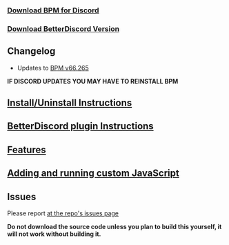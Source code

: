 ### [Download BPM for Discord](https://github.com/ByzantineFailure/BPM-for-Discord/releases/download/discord-v0.11.3-beta/BPM.for.Discord.discord-v0.11.3-beta.7z)
### [Download BetterDiscord Version](https://github.com/ByzantineFailure/BPM-for-Discord/releases/download/discord-v0.11.3-beta/betterDiscord-bpm.plugin.js)

## Changelog

* Updates to [BPM v66.265](https://www.reddit.com/r/betterponymotes/comments/8gn918/betterponymotes_v66265_20180502/)

**IF DISCORD UPDATES YOU MAY HAVE TO REINSTALL BPM**

## [Install/Uninstall Instructions](https://github.com/ByzantineFailure/BPM-for-Discord/blob/discord-v0.11.3-beta/discord/INSTALLATION.md)

## [BetterDiscord plugin Instructions](https://github.com/ByzantineFailure/BPM-for-Discord/blob/discord-v0.11.3-beta/discord/BETTERDISCORD.md)

## [Features](https://github.com/ByzantineFailure/BPM-for-Discord/blob/discord-v0.11.3-beta/discord/FEATURES.md)

## [Adding and running custom JavaScript](https://github.com/ByzantineFailure/BPM-for-Discord/blob/discord-v0.11.3-beta/discord/CUSTOMJS.md)

## Issues
Please report [at the repo's issues page](https://github.com/ByzantineFailure/bpm/issues)

**Do not download the source code unless you plan to build this yourself, it will not work without building it.**
